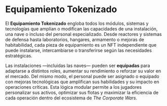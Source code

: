 # Equipamiento Tokenizado

El **Equipamiento Tokenizado** engloba todos los módulos, sistemas y tecnologías que amplían o modifican las capacidades de una instalación, una nave o incluso del personal especializado. Desde reactores y sistemas de defensa hasta laboratorios, hangares, armamento o mejoras de habitabilidad, cada pieza de equipamiento es un NFT independiente que puede instalarse, intercambiarse o transferirse según las necesidades estratégicas.

Las instalaciones —incluidas las naves— pueden ser **equipadas** para adaptarse a distintos roles, aumentar su rendimiento o reforzar su valor en el mercado. Del mismo modo, el personal puede ser asignado o equipado con mejoras tecnológicas que amplifican sus habilidades y su impacto en operaciones críticas. Esta lógica modular permite a los jugadores personalizar sus activos, optimizar sus flotas y maximizar la eficiencia de cada operación dentro del ecosistema de _The Corporate Wars_.
